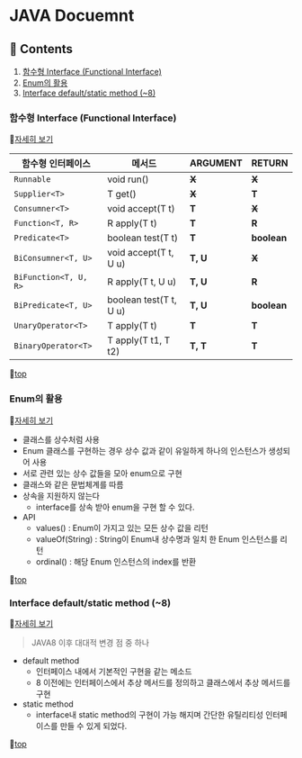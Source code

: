 # JAVA Docuemnt

## :book: Contents
1. [함수형 Interface (Functional Interface)](#함수형-Interface-(Functional-Interface))
2. [Enum의 활용](#Enum의-활용)
3. [Interface default/static method (~8)](#Interface-default/static-method-(~8))





### 함수형 Interface (Functional Interface)
:memo:[자세히 보기](./contents/Funcional-interface.md)

|함수형 인터페이스|  메서드 | ARGUMENT | RETURN |
|---------------|---------|-----------|---------|
|`Runnable`       | void run() | ~~**X**~~ | ~~**X**~~ |
|`Supplier<T>`     | T get()    | ~~**X**~~ | **T** |
|`Consumner<T>`| void accept(T t) | **T** | ~~**X**~~ |
|`Function<T, R>`| R apply(T t) | **T** | **R** |
|`Predicate<T>` | boolean test(T t) | **T** | **boolean** |
|`BiConsumner<T, U>` | void accept(T t, U u) | **T, U** | ~~**X**~~ |
|`BiFunction<T, U, R>` | R apply(T t, U u)    | **T, U** |  **R** |
|`BiPredicate<T, U>`| boolean test(T t, U u) | **T, U** |  **boolean** |
|`UnaryOperator<T>` | T apply(T t) | **T** | **T** |
|`BinaryOperator<T>` | T apply(T t1, T t2)    | **T, T** | **T**|

:raised_hands:[top](#JAVA-Docuemnt)

### Enum의 활용
:memo:[자세히 보기](./contents/enum.md)

- 클래스를 상수처럼 사용
- Enum 클래스를 구현하는 경우 상수 값과 같이 유일하게 하나의 인스턴스가 생성되어 사용
- 서로 관련 있는 상수 값들을 모아 enum으로 구현
- 클래스와 같은 문법체계를 따름
- 상속을 지원하지 않는다 
  - interface를 상속 받아 enum을 구현 할 수 있다.
- API
  - values() : Enum이 가지고 있는 모든 상수 값을 리턴
  - valueOf(String) : String이 Enum내 상수명과 일치 한 Enum 인스턴스를 리턴
  - ordinal() : 해당 Enum 인스턴스의 index를 반환

:raised_hands:[top](#JAVA-Docuemnt)

### Interface default/static method (~8)
:memo:[자세히 보기](./contents/Interface-default.md)
> JAVA8 이후 대대적 변경 점 중 하나
- default method
  - 인터페이스 내에서 기본적인 구현을 같는 메소드
  - 8 이전에는 인터페이스에서 추상 메서드를 정의하고 클래스에서 추상 메서드를 구현
- static method
  - interface내 static method의 구현이 가능 해지며 간단한 유틸리티성 인터페이스를 만들 수 있게 되었다.

:raised_hands:[top](#JAVA-Docuemnt)
